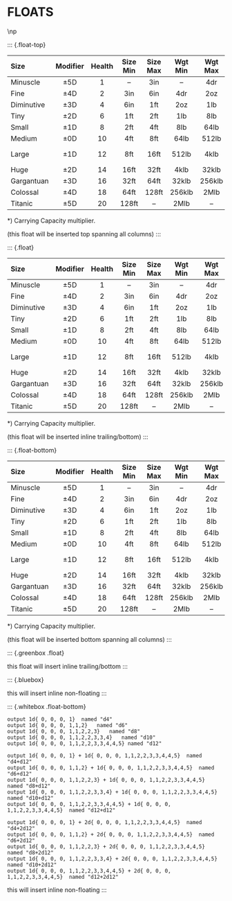 <page columns="2" >

# FLOATS

\np

::: {.float-top}

| Size       |Modifier | Health |Size Min|Size Max|Wgt Min|Wgt Max|Space|Reach (Tall)|Reach (Long) |Biped(\*)|Quad(\*)|
|:--------|:-----:|:-----:|:-----:|:-----:|:-----:|:-----:|:-----:|:-------:|:-------:|:-------:|:-------:|
| Minuscle   |  ±5D    |    1   |    –   |   3in  |   –   |  4dr  | < 5ft |  0ft  |  0ft  | ×1/16 | ×1/8 |
| Fine       |  ±4D    |    2   |   3in  |   6in  | 4dr   |  2oz  | < 5ft |  0ft  |  0ft  | ×1/8 | ×1/4 |
| Diminutive |  ±3D    |    4   |   6in  |   1ft  | 2oz   |  1lb  | < 5ft |  0ft  |  0ft  | ×1/4 | ×1/2 |
| Tiny       |  ±2D    |    6   |   1ft  |   2ft  | 1lb   |  8lb  | < 5ft |  0ft  |  0ft  | ×1/2 | ×3/4 |
| Small      |  ±1D    |    8   |   2ft  |   4ft  |  8lb  | 64lb  |  5ft  |  5ft  |  5ft  | ×3/4 | ×1 |
| Medium     |  ±0D    |   10   |   4ft  |   8ft  | 64lb  | 512lb |  5ft  |  5ft  |  5ft  | ×1 | ×2 |
| Large      |  ±1D    |   12   |   8ft  |  16ft  | 512lb | 4klb  | 5-10ft| 10ft  |  5ft  | ×2 | ×3 |
| Huge       |  ±2D    |   14   |  16ft  |  32ft  | 4klb  | 32klb | 10ft  | 15ft  | 10ft  | ×4 | ×6 |
| Gargantuan |  ±3D    |   16   |  32ft  |  64ft  | 32klb | 256klb| 20ft  | 20ft  | 15ft  | ×8 | ×12 |
| Colossal   |  ±4D    |   18   |  64ft  |  128ft | 256klb| 2Mlb  | 40ft  | \*  | \*  | ×16 | ×24 |
| Titanic    |  ±5D    |   20   |  128ft |    –   | 2Mlb  |   –   | > 40ft| \*  | \*  | ×32 | ×48 |

*) Carrying Capacity multiplier.

(this float will be inserted top spanning all columns)
:::

<lorem s="200" />

::: {.float}

| Size       |Modifier | Health |Size Min|Size Max|Wgt Min|Wgt Max|Space|Reach (Tall)|Reach (Long) |Biped(\*)|Quad(\*)|
|:--------|:-----:|:-----:|:-----:|:-----:|:-----:|:-----:|:-----:|:-------:|:-------:|:-------:|:-------:|
| Minuscle   |  ±5D    |    1   |    –   |   3in  |   –   |  4dr  | < 5ft |  0ft  |  0ft  | ×1/16 | ×1/8 |
| Fine       |  ±4D    |    2   |   3in  |   6in  | 4dr   |  2oz  | < 5ft |  0ft  |  0ft  | ×1/8 | ×1/4 |
| Diminutive |  ±3D    |    4   |   6in  |   1ft  | 2oz   |  1lb  | < 5ft |  0ft  |  0ft  | ×1/4 | ×1/2 |
| Tiny       |  ±2D    |    6   |   1ft  |   2ft  | 1lb   |  8lb  | < 5ft |  0ft  |  0ft  | ×1/2 | ×3/4 |
| Small      |  ±1D    |    8   |   2ft  |   4ft  |  8lb  | 64lb  |  5ft  |  5ft  |  5ft  | ×3/4 | ×1 |
| Medium     |  ±0D    |   10   |   4ft  |   8ft  | 64lb  | 512lb |  5ft  |  5ft  |  5ft  | ×1 | ×2 |
| Large      |  ±1D    |   12   |   8ft  |  16ft  | 512lb | 4klb  | 5-10ft| 10ft  |  5ft  | ×2 | ×3 |
| Huge       |  ±2D    |   14   |  16ft  |  32ft  | 4klb  | 32klb | 10ft  | 15ft  | 10ft  | ×4 | ×6 |
| Gargantuan |  ±3D    |   16   |  32ft  |  64ft  | 32klb | 256klb| 20ft  | 20ft  | 15ft  | ×8 | ×12 |
| Colossal   |  ±4D    |   18   |  64ft  |  128ft | 256klb| 2Mlb  | 40ft  | \*  | \*  | ×16 | ×24 |
| Titanic    |  ±5D    |   20   |  128ft |    –   | 2Mlb  |   –   | > 40ft| \*  | \*  | ×32 | ×48 |

*) Carrying Capacity multiplier.

(this float will be inserted inline trailing/bottom)
:::

<lorem s="200" />

::: {.float-bottom}

| Size       |Modifier | Health |Size Min|Size Max|Wgt Min|Wgt Max|Space|Reach (Tall)|Reach (Long) |Biped(\*)|Quad(\*)|
|:--------|:-----:|:-----:|:-----:|:-----:|:-----:|:-----:|:-----:|:-------:|:-------:|:-------:|:-------:|
| Minuscle   |  ±5D    |    1   |    –   |   3in  |   –   |  4dr  | < 5ft |  0ft  |  0ft  | ×1/16 | ×1/8 |
| Fine       |  ±4D    |    2   |   3in  |   6in  | 4dr   |  2oz  | < 5ft |  0ft  |  0ft  | ×1/8 | ×1/4 |
| Diminutive |  ±3D    |    4   |   6in  |   1ft  | 2oz   |  1lb  | < 5ft |  0ft  |  0ft  | ×1/4 | ×1/2 |
| Tiny       |  ±2D    |    6   |   1ft  |   2ft  | 1lb   |  8lb  | < 5ft |  0ft  |  0ft  | ×1/2 | ×3/4 |
| Small      |  ±1D    |    8   |   2ft  |   4ft  |  8lb  | 64lb  |  5ft  |  5ft  |  5ft  | ×3/4 | ×1 |
| Medium     |  ±0D    |   10   |   4ft  |   8ft  | 64lb  | 512lb |  5ft  |  5ft  |  5ft  | ×1 | ×2 |
| Large      |  ±1D    |   12   |   8ft  |  16ft  | 512lb | 4klb  | 5-10ft| 10ft  |  5ft  | ×2 | ×3 |
| Huge       |  ±2D    |   14   |  16ft  |  32ft  | 4klb  | 32klb | 10ft  | 15ft  | 10ft  | ×4 | ×6 |
| Gargantuan |  ±3D    |   16   |  32ft  |  64ft  | 32klb | 256klb| 20ft  | 20ft  | 15ft  | ×8 | ×12 |
| Colossal   |  ±4D    |   18   |  64ft  |  128ft | 256klb| 2Mlb  | 40ft  | \*  | \*  | ×16 | ×24 |
| Titanic    |  ±5D    |   20   |  128ft |    –   | 2Mlb  |   –   | > 40ft| \*  | \*  | ×32 | ×48 |

*) Carrying Capacity multiplier.

(this float will be inserted bottom spanning all columns)
:::

<lorem s="200" />

<lorem s="50" />

<lorem s="50" />

::: {.greenbox .float}

<lorem s="20" />

this float will insert inline trailing/bottom
:::

::: {.bluebox}

<lorem s="20" />

this will insert inline non-floating
:::

<lorem s="50" />

<lorem s="50" />

::: {.whitebox .float-bottom}

```
output 1d{ 0, 0, 0, 1}  named "d4"
output 1d{ 0, 0, 0, 1,1,2}   named "d6"
output 1d{ 0, 0, 0, 1,1,2,2,3}   named "d8"
output 1d{ 0, 0, 0, 1,1,2,2,3,3,4}   named "d10"
output 1d{ 0, 0, 0, 1,1,2,2,3,3,4,4,5} named "d12"

output 1d{ 0, 0, 0, 1} + 1d{ 0, 0, 0, 1,1,2,2,3,3,4,4,5}  named "d4+d12"
output 1d{ 0, 0, 0, 1,1,2} + 1d{ 0, 0, 0, 1,1,2,2,3,3,4,4,5}  named "d6+d12"
output 1d{ 0, 0, 0, 1,1,2,2,3} + 1d{ 0, 0, 0, 1,1,2,2,3,3,4,4,5}  named "d8+d12"
output 1d{ 0, 0, 0, 1,1,2,2,3,3,4} + 1d{ 0, 0, 0, 1,1,2,2,3,3,4,4,5}  named "d10+d12"
output 1d{ 0, 0, 0, 1,1,2,2,3,3,4,4,5} + 1d{ 0, 0, 0, 1,1,2,2,3,3,4,4,5}  named "d12+d12"

output 1d{ 0, 0, 0, 1} + 2d{ 0, 0, 0, 1,1,2,2,3,3,4,4,5}  named "d4+2d12"
output 1d{ 0, 0, 0, 1,1,2} + 2d{ 0, 0, 0, 1,1,2,2,3,3,4,4,5}  named "d6+2d12"
output 1d{ 0, 0, 0, 1,1,2,2,3} + 2d{ 0, 0, 0, 1,1,2,2,3,3,4,4,5}  named "d8+2d12"
output 1d{ 0, 0, 0, 1,1,2,2,3,3,4} + 2d{ 0, 0, 0, 1,1,2,2,3,3,4,4,5}  named "d10+2d12"
output 1d{ 0, 0, 0, 1,1,2,2,3,3,4,4,5} + 2d{ 0, 0, 0, 1,1,2,2,3,3,4,4,5}  named "d12+2d12"
```

this will insert inline non-floating
:::


</page>